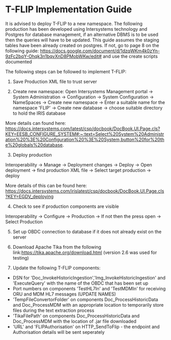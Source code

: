 # T-FLIP Implementation Guide

It is advised to deploy T-FLIP to a new namespace. The following production has been developed using Intersystems technology and Postgres for database management, if an alternative DBMS is to be used then the queries will have to be updated. This guide assumes the staging tables have been already created on postgres. If not, go to page 8 on the following guide: https://docs.google.com/document/d/1dzqWKm4k0zYn-9zFc2bqY-Ohqk3n1bqvXnD8PMobWKw/edit# and use the create scripts documented

The following steps can be followed to implement T-FLIP:

1. Save Production XML file to trust server

2. Create new namespace:
Open Intersystems Management portal -> System Administration -> Configuration -> System Configuration -> NameSpaces -> Create new namespace -> Enter a suitable name for the namespace 'FLIP' -> Create new database -> choose suitable directory to hold the IRIS database

More details can found here: https://docs.intersystems.com/latest/csp/docbook/DocBook.UI.Page.cls?KEY=EESB_CONFIGURE_SYSTEM#:~:text=Select%20System%20Administration%20%3E%20Configuration%20%3E%20System,button%20for%20the%20globals%20database.

3. Deploy production 

Interoperability -> Manage -> Deployment changes -> Deploy -> Open deployment -> find production XML file -> Select target production -> deploy

More details of this can be found here: https://docs.intersystems.com/irislatest/csp/docbook/DocBook.UI.Page.cls?KEY=EGDV_deploying

4. Check to see if production components are visible 

Interoperability -> Configure -> Production -> If not then the press open -> Select Production

5. Set up OBDC connection to database if it does not already exist on the server

6. Download Apache Tika from the following link:https://tika.apache.org/download.html (version 2.6 was used for testing)

7. Update the following T-FLIP components: 
- DSN for 'Doc_InvokeHistoricIngestion','Img_InvokeHistoricIngestion' and 'ExecuteQuery' with the name of the OBDC that has been set up 
-  Port numbers on components 'TestHL7In' and 'TestMDMIn' for receiving ORU and MDM HL7 messages (UPDATE NAMES)
- 'TempFileConvertorFolder' on components Doc_ProcessHistoricData and Doc_ProcessMDM with an appropriate location to temporarily store files during the text extraction process
- 'TikaFilePath' on components Doc_ProcessHistoricData and Doc_ProcessMDM with the location of .jar file downloaded
- 'URL' and 'FLIPAuthorisation' on HTTP_SendToFlip - the endpoint and Authorisation details will be sent seperately


